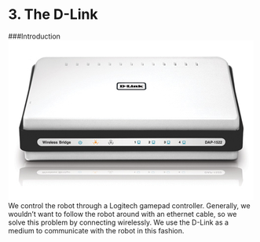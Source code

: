 # 3. The D-Link
###Introduction
![](./image07.jpg) <br />
We control the robot through a Logitech gamepad controller. Generally, we wouldn’t want to follow the robot around with an ethernet cable, so we solve this problem by connecting wirelessly. We use the D-Link as a medium to communicate with the robot in this fashion.
